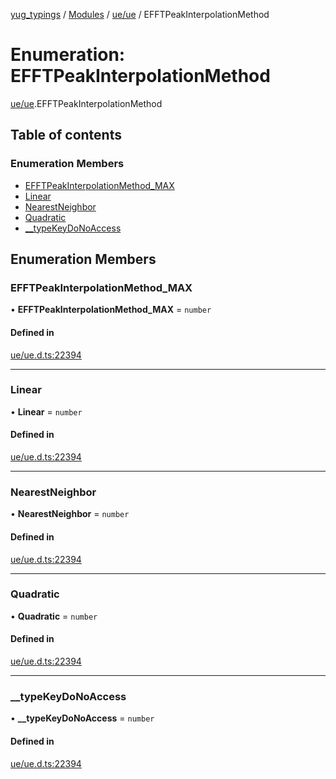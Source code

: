 [yug_typings](../README.md) / [Modules](../modules.md) / [ue/ue](../modules/ue_ue.md) / EFFTPeakInterpolationMethod

# Enumeration: EFFTPeakInterpolationMethod

[ue/ue](../modules/ue_ue.md).EFFTPeakInterpolationMethod

## Table of contents

### Enumeration Members

- [EFFTPeakInterpolationMethod\_MAX](ue_ue.EFFTPeakInterpolationMethod.md#efftpeakinterpolationmethod_max)
- [Linear](ue_ue.EFFTPeakInterpolationMethod.md#linear)
- [NearestNeighbor](ue_ue.EFFTPeakInterpolationMethod.md#nearestneighbor)
- [Quadratic](ue_ue.EFFTPeakInterpolationMethod.md#quadratic)
- [\_\_typeKeyDoNoAccess](ue_ue.EFFTPeakInterpolationMethod.md#__typekeydonoaccess)

## Enumeration Members

### EFFTPeakInterpolationMethod\_MAX

• **EFFTPeakInterpolationMethod\_MAX** = `number`

#### Defined in

[ue/ue.d.ts:22394](https://github.com/YugMetaverse/yug_typings/blob/b7d9b19/ue/ue.d.ts#L22394)

___

### Linear

• **Linear** = `number`

#### Defined in

[ue/ue.d.ts:22394](https://github.com/YugMetaverse/yug_typings/blob/b7d9b19/ue/ue.d.ts#L22394)

___

### NearestNeighbor

• **NearestNeighbor** = `number`

#### Defined in

[ue/ue.d.ts:22394](https://github.com/YugMetaverse/yug_typings/blob/b7d9b19/ue/ue.d.ts#L22394)

___

### Quadratic

• **Quadratic** = `number`

#### Defined in

[ue/ue.d.ts:22394](https://github.com/YugMetaverse/yug_typings/blob/b7d9b19/ue/ue.d.ts#L22394)

___

### \_\_typeKeyDoNoAccess

• **\_\_typeKeyDoNoAccess** = `number`

#### Defined in

[ue/ue.d.ts:22394](https://github.com/YugMetaverse/yug_typings/blob/b7d9b19/ue/ue.d.ts#L22394)
